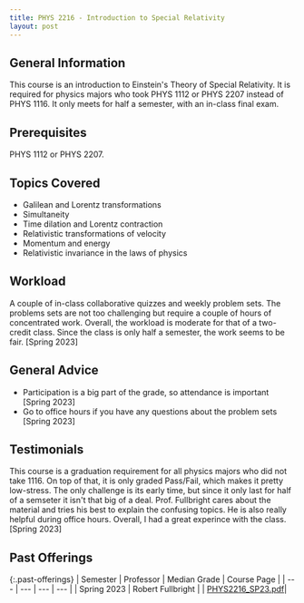 ```yaml
---
title: PHYS 2216 - Introduction to Special Relativity
layout: post
---
```


<link rel="stylesheet" href="/main.css">

## General Information

This course is an introduction to Einstein's Theory of Special Relativity. It is required for physics majors who took PHYS 1112 or PHYS 2207 instead of PHYS 1116. It only meets for half a semester, with an in-class final exam.

## Prerequisites

PHYS 1112 or PHYS 2207.

## Topics Covered

  - Galilean and Lorentz transformations 
  - Simultaneity
  - Time dilation and Lorentz contraction
  - Relativistic transformations of velocity
  - Momentum and energy 
  - Relativistic invariance in the laws of physics

## Workload

A couple of in-class collaborative quizzes and weekly problem sets. The problems sets are not too challenging but require a couple of hours of concentrated work. Overall, the workload is moderate for that of a two-credit class. Since the class is only half a semester, the work seems to be fair. [Spring 2023]

## General Advice

  - Participation is a big part of the grade, so attendance is important [Spring 2023]
  - Go to office hours if you have any questions about the problem sets [Spring 2023]

## Testimonials

This course is a graduation requirement for all physics majors who did not take 1116. On top of that, it is only graded Pass/Fail, which makes it pretty low-stress. The only challenge is its early time, but since it only last for half of a semseter it isn't that big of a deal. Prof. Fullbright cares about the material and tries his best to explain the confusing topics. He is also really helpful during office hours. Overall, I had a great experince with the class. [Spring 2023]

## Past Offerings

{:.past-offerings}
| Semester | Professor | Median Grade | Course Page |
| --- | --- | --- | --- |
| Spring 2023 | Robert Fullbright |  | <a href="/syllabi/PHYS2216_SP23.pdf">PHYS2216_SP23.pdf</a>|
